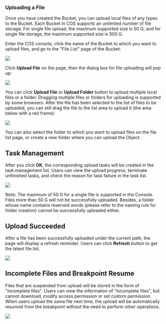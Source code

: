 ### Uploading a File

Once you have created the Bucket, you can upload local files of any types to the Bucket. Each Bucket in COS supports an unlimited number of file storage. For single file upload, the maximum supported size is 50 G; and for single file storage, the maximum supported size is 500 G.

Enter the COS console, click the name of the Bucket to which you want to upload files, and go to the "File List" page of the Bucket:

![](//mc.qcloudimg.com/static/img/3f97489f3b39f0a6528d64e6068381bd/image.png)

Click **Upload File** on the page, then the dialog box for file uploading will pop up:

![](//mc.qcloudimg.com/static/img/ebb8ce734fc9db9db8bf8bb23e7e3f6c/image.png)

You can click **Upload File** or **Upload Folder** button to upload multiple local files or a folder. Dragging multiple files or folders for uploading is supported by some browsers. After the file has been selected to the list of files to be uploaded, you can still drag the file to the list area to upload it (the area below with a red frame):

![](//mc.qcloudimg.com/static/img/bc8626014b0020b629c58ced4dbe6f82/image.png)

You can also select the folder to which you want to upload files on the file list page, or create a new folder where you can upload the Object.


## Task Management

After you click **OK**, the corresponding upload tasks will be created in the task management list. Users can view the upload progress, terminate unfinished tasks, and check the reason for task failure in the task list.

![](//mc.qcloudimg.com/static/img/65381970b8fb657286471e132a2c5b1d/image.png)

Note: The maximum of 50 G for a single file is supported in the Console. Files more than 50 G will not be successfully uploaded. Besides, a folder whose name contains reserved words (please refer to the naming rule for folder creation) cannot be successfully uploaded either.


## Upload Succeeded

After a file has been successfully uploaded under the current path, the page will display a refresh reminder. Users can click **Refresh** button to get the latest file list.

![](//mc.qcloudimg.com/static/img/49772b997b618a9ff1e6c3bd9d609c36/image.png)

## Incomplete Files and Breakpoint Resume

Files that are suspended from upload will be stored in the form of "incomplete files". Users can view the information of "incomplete files", but cannot download, modify access permission or set custom permission. When users upload the same file next time, the upload will be automatically resumed from the breakpoint without the need to perform other operations.

![](https://mc.qcloudimg.com/static/img/f2e8982eaad79aab5e54a48c7b52237d/image.png)


